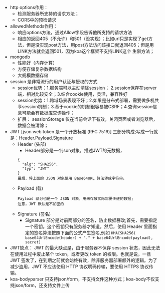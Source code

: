 - http options作用：
  - 检测服务器所支持的请求方法；
  - CORS中的预检请求
- allowedMethods作用：
  - 响应options方法，通过Allow字段告诉他所支持的请求方法
  - 相应的返回405（不允许）和501（没实现）；比如url只是实现了get方法，但是没实现post方法，用post方法访问该接口就返回405；但是用LINK方法就会返回501，因为koa这个框架不支持LINK这个
生僻方法；
- mongodb
  - 性能好（内存计算）
  - 方便存储复杂数据结构
  - 大规模数据存储
- session 是非常流行的用户认证与授权的方式
  - session优势：1.服务端可以主动清除session； 2.session保存在server端，相对比较安全；3.结合cookie使用，灵活，兼容性好
  - session劣势：1.跨域场景表现不好；2.如果是分布式部署，需要做多机共享session机制；3.基于cookie的机制很容易被CSRF；4.查询session信息可能会有数据库查询操作；
  - 扩展： sessionStorage 仅在当前会话下有效，关闭页面或者浏览器后，数据会被清除；
- JWT [json web token 是一个开放标准 (RFC 7519)] 三部分构成;写成一行就是：Header.Payload.Signature
  - Header (头部)
    - Header部分是一个json对象，描述JWT的元数据，
    ```
    {
      "alg": "SHA256",
      "typ": "JWT"
    }
    最后，将上面的 JSON 对象使用 Base64URL 算法转成字符串。
    ```
  - Payload (载)
    ```
    Payload 部分也是一个 JSON 对象，用来存放实际需要传递的数据;
    注意，JWT 默认是不加密的
    ```
  - Signature (签名)
    - Signature 部分是对前两部分的签名，防止数据篡改;首先，需要指定一个密钥。这个密钥只有服务器才知道。然后，使用 Header 里面指定的签名算法按照下面的公式产生签名,例如
    `HMACSHA256(
    base64UrlEncode(header) + "." +
    base64UrlEncode(payload),
    secret)`
- JWT缺点： JWT 的最大缺点是，由于服务器不保存 session 状态，因此无法在使用过程中废止某个 token，或者更改 token 的权限。也就是说，一旦 JWT 签发了，在到期之前就会始终有效，除非服务器部署额外的逻辑。为了减少盗用，JWT 不应该使用 HTTP 协议明码传输，要使用 HTTPS 协议传输。
- koa-bodyparser 只支持json/form，不支持文件这种方式；koa-body不仅支持json/form，还支持文件上传


